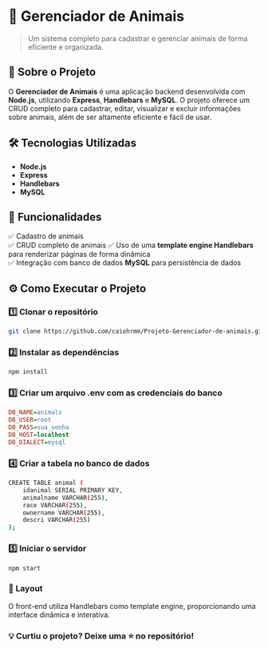 # 🐾 Gerenciador de Animais

> Um sistema completo para cadastrar e gerenciar animais de forma eficiente e organizada.

## 🚀 Sobre o Projeto

O **Gerenciador de Animais** é uma aplicação backend desenvolvida com **Node.js**, utilizando **Express**, **Handlebars** e **MySQL**. O projeto oferece um CRUD completo para cadastrar, editar, visualizar e excluir informações sobre animais, além de ser altamente eficiente e fácil de usar.

## 🛠 Tecnologias Utilizadas

- **Node.js**
- **Express**
- **Handlebars**
- **MySQL**

## 📌 Funcionalidades

✅ Cadastro de animais  
✅ CRUD completo de animais
✅ Uso de uma **template engine Handlebars** para renderizar páginas de forma dinâmica  
✅ Integração com banco de dados **MySQL** para persistência de dados

## ⚙️ Como Executar o Projeto

### 1️⃣ Clonar o repositório  
```sh
git clone https://github.com/caiohrmm/Projeto-Gerenciador-de-animais.git
```
### 2️⃣ Instalar as dependências
```sh
npm install
```

### 3️⃣ Criar um arquivo .env com as credenciais do banco
```ini
DB_NAME=animals
DB_USER=root
DB_PASS=sua_senha
DB_HOST=localhost
DB_DIALECT=mysql
```

### 4️⃣ Criar a tabela no banco de dados
```sh
CREATE TABLE animal (
    idanimal SERIAL PRIMARY KEY,
    animalname VARCHAR(255),
    race VARCHAR(255),
    ownername VARCHAR(255),
    descri VARCHAR(255)
);
```

### 5️⃣ Iniciar o servidor
```sh
npm start
```

### 🎨 Layout

O front-end utiliza Handlebars como template engine, proporcionando uma interface dinâmica e interativa.

### 💡 Curtiu o projeto? Deixe uma ⭐ no repositório!





